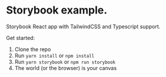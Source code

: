 # Storybook example.
Storybook React app with TailwindCSS and Typescript support.

Get started:

1. Clone the repo
2. Run `yarn install` or `npm install`
3. Run `yarn storybook` or `npm run storybook`
4. The world (or the browser) is your canvas
